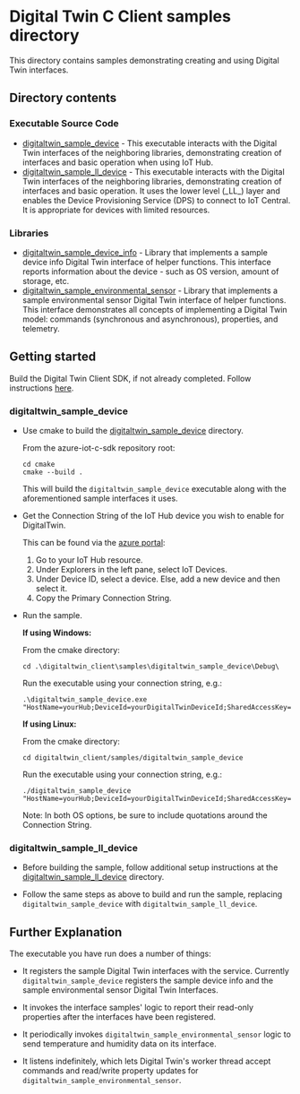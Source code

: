 # Digital Twin C Client samples directory

This directory contains samples demonstrating creating and using Digital Twin interfaces.  

## Directory contents

### Executable Source Code
* [digitaltwin\_sample\_device](./digitaltwin_sample_device) - This executable interacts with the Digital Twin interfaces of the neighboring libraries, demonstrating creation of interfaces and basic operation when using IoT Hub.
* [digitaltwin\_sample\_ll_device](./digitaltwin_sample_ll_device) - This executable interacts with the Digital Twin interfaces of the neighboring libraries, demonstrating creation of interfaces and basic operation.  It uses the lower level (\_LL\_) layer and enables the Device Provisioning Service (DPS) to connect to IoT Central. It is appropriate for devices with limited resources.

### Libraries
* [digitaltwin\_sample\_device_info](./digitaltwin_sample_device_info) - Library that implements a sample device info Digital Twin interface of helper functions.  This interface reports information about the device - such as OS version, amount of storage, etc.
* [digitaltwin\_sample\_environmental_sensor](./digitaltwin_sample_environmental_sensor) - Library that implements a sample environmental sensor Digital Twin interface of helper functions.  This interface demonstrates all concepts of implementing a Digital Twin model: commands (synchronous and asynchronous), properties, and telemetry.

## Getting started
Build the Digital Twin Client SDK, if not already completed.  Follow instructions [here](../doc/building_sdk.md).

### digitaltwin\_sample\_device

* Use cmake to build the [digitaltwin\_sample\_device](digitaltwin_sample_device) directory.

  From the azure-iot-c-sdk repository root:
  ```
  cd cmake
  cmake --build .
  ```
  This will build the `digitaltwin_sample_device` executable along with the aforementioned sample interfaces it uses.

* Get the Connection String of the IoT Hub device you wish to enable for DigitalTwin.  

  This can be found via the [azure portal](https://portal.azure.com):  
    1. Go to your IoT Hub resource.
    2. Under Explorers in the left pane, select IoT Devices.
    3. Under Device ID, select a device.  Else, add a new device and then select it.
    4. Copy the Primary Connection String.

* Run the sample.

  **If using Windows:** 

  From the cmake directory:
  ```
  cd .\digitaltwin_client\samples\digitaltwin_sample_device\Debug\
  ```
  Run the executable using your connection string, e.g.:
  ```
  .\digitaltwin_sample_device.exe "HostName=yourHub;DeviceId=yourDigitalTwinDeviceId;SharedAccessKey=secret"
  ```

  **If using Linux:**

  From the cmake directory:
  ```
  cd digitaltwin_client/samples/digitaltwin_sample_device
  ```
  Run the executable using your connection string, e.g.:
  ```
  ./digitaltwin_sample_device "HostName=yourHub;DeviceId=yourDigitalTwinDeviceId;SharedAccessKey=secret"
  ```

  Note: In both OS options, be sure to include quotations around the Connection String.



### digitaltwin\_sample\_ll_device

* Before building the sample, follow additional setup instructions at the [digitaltwin\_sample\_ll_device](./digitaltwin_sample_ll_device/readme.md) directory.

* Follow the same steps as above to build and run the sample, replacing `digitaltwin_sample_device` with `digitaltwin_sample_ll_device`.


## Further Explanation

  The executable you have run does a number of things:

  * It registers the sample Digital Twin interfaces with the service.  Currently `digitaltwin_sample_device` registers the sample device info and the sample environmental sensor Digital Twin Interfaces.

  * It invokes the interface samples' logic to report their read-only properties after the interfaces have been registered.

  * It periodically invokes `digitaltwin_sample_environmental_sensor` logic to send temperature and humidity data on its interface.

  * It listens indefinitely, which lets Digital Twin's worker thread accept commands and read/write property updates for  `digitaltwin_sample_environmental_sensor`.

